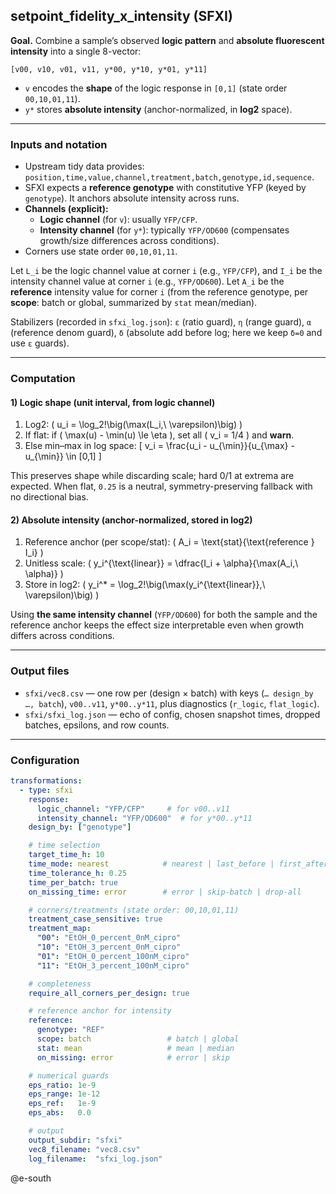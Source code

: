 ## setpoint_fidelity_x_intensity (SFXI)

**Goal.** Combine a sample’s observed **logic pattern** and **absolute fluorescent intensity** into a single 8-vector:

```
[v00, v10, v01, v11, y*00, y*10, y*01, y*11]
```

- `v` encodes the **shape** of the logic response in `[0,1]` (state order `00,10,01,11`).
- `y*` stores **absolute intensity** (anchor-normalized, in **log2** space).

---

### Inputs and notation

- Upstream tidy data provides: `position,time,value,channel,treatment,batch,genotype,id,sequence`.
- SFXI expects a **reference genotype** with constitutive YFP (keyed by `genotype`). It anchors absolute intensity across runs.
- **Channels (explicit):**
  - **Logic channel** (for `v`): usually `YFP/CFP`.
  - **Intensity channel** (for `y*`): typically `YFP/OD600` (compensates growth/size differences across conditions).
- Corners use state order `00,10,01,11`.

Let `L_i` be the logic channel value at corner `i` (e.g., `YFP/CFP`), and `I_i` be the intensity channel value at corner `i` (e.g., `YFP/OD600`).
Let `A_i` be the **reference** intensity value for corner `i` (from the reference genotype, per **scope**: batch or global, summarized by `stat` mean/median).

Stabilizers (recorded in `sfxi_log.json`):
`ε` (ratio guard), `η` (range guard), `α` (reference denom guard), `δ` (absolute add before log; here we keep `δ=0` and use `ε` guards).

---

### Computation

#### 1) Logic shape (unit interval, from logic channel)

1. Log2: \( u_i = \log_2\!\big(\max(L_i,\ \varepsilon)\big) \)
2. If flat: if \( \max(u) - \min(u) \le \eta \), set all \( v_i = 1/4 \) and **warn**.
3. Else min–max in log space:
   \[
   v_i = \frac{u_i - u_{\min}}{u_{\max} - u_{\min}} \in [0,1]
   \]

This preserves shape while discarding scale; hard 0/1 at extrema are expected. When flat, `0.25` is a neutral, symmetry-preserving fallback with no directional bias.

#### 2) Absolute intensity (anchor-normalized, stored in log2)

1. Reference anchor (per scope/stat): \( A_i = \text{stat}\{\text{reference } I_i\} \)
2. Unitless scale: \( y_i^{\text{linear}} = \dfrac{I_i + \alpha}{\max(A_i,\ \alpha)} \)
3. Store in log2: \( y_i^* = \log_2\!\big(\max(y_i^{\text{linear}},\ \varepsilon)\big) \)

Using **the same intensity channel** (`YFP/OD600`) for both the sample and the reference anchor keeps the effect size interpretable even when growth differs across conditions.

---

### Output files

- `sfxi/vec8.csv` — one row per (design × batch) with keys (`… design_by …, batch`), `v00..v11`, `y*00..y*11`, plus diagnostics (`r_logic`, `flat_logic`).
- `sfxi/sfxi_log.json` — echo of config, chosen snapshot times, dropped batches, epsilons, and row counts.

---

### Configuration

```yaml
transformations:
  - type: sfxi
    response:
      logic_channel: "YFP/CFP"     # for v00..v11
      intensity_channel: "YFP/OD600"  # for y*00..y*11
    design_by: ["genotype"]

    # time selection
    target_time_h: 10
    time_mode: nearest            # nearest | last_before | first_after | exact
    time_tolerance_h: 0.25
    time_per_batch: true
    on_missing_time: error        # error | skip-batch | drop-all

    # corners/treatments (state order: 00,10,01,11)
    treatment_case_sensitive: true
    treatment_map:
      "00": "EtOH_0_percent_0nM_cipro"
      "10": "EtOH_3_percent_0nM_cipro"
      "01": "EtOH_0_percent_100nM_cipro"
      "11": "EtOH_3_percent_100nM_cipro"

    # completeness
    require_all_corners_per_design: true

    # reference anchor for intensity
    reference:
      genotype: "REF"
      scope: batch                 # batch | global
      stat: mean                   # mean | median
      on_missing: error            # error | skip

    # numerical guards
    eps_ratio: 1e-9
    eps_range: 1e-12
    eps_ref:   1e-9
    eps_abs:   0.0

    # output
    output_subdir: "sfxi"
    vec8_filename: "vec8.csv"
    log_filename:  "sfxi_log.json"
```

@e-south
